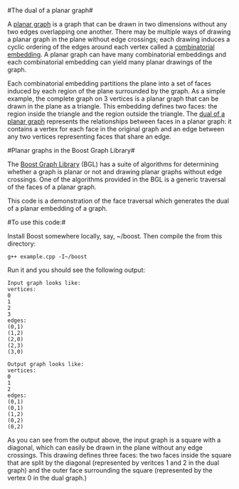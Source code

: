 #The dual of a planar graph#

A [planar graph](http://en.wikipedia.org/wiki/Planar_graph) is a graph that can be drawn in
two dimensions without any two edges overlapping one another. There may be multiple ways of
drawing a planar graph in the plane without edge crossings; each drawing induces a cyclic
ordering of the edges around each vertex called a 
[combinatorial embedding](http://en.wikipedia.org/wiki/Graph_embedding#Combinatorial_embedding).
A planar graph can have many combinatorial embeddings and each combinatorial embedding can
yield many planar drawings of the graph.

Each combinatorial embedding partitions the plane into a set of faces induced by each region of
the plane surrounded by the graph. As a simple example, the complete graph on 3 vertices is a
planar graph that can be drawn in the plane as a triangle. This embedding defines two faces: the
region inside the triangle and the region outside the triangle. The 
[dual of a planar graph](http://en.wikipedia.org/wiki/Dual_graph) represents the relationships
between faces in a planar graph: it contains a vertex for each face in the original graph and
an edge between any two vertices representing faces that share an edge.

#Planar graphs in the Boost Graph Library#

The [Boost Graph Library](http://www.boost.org/doc/libs/release/libs/graph/doc/index.html) (BGL) 
has a suite of algorithms for determining whether a graph is planar or not and drawing planar 
graphs without edge crossings. One of the algorithms provided in the BGL is a generic traversal
of the faces of a planar graph. 

This code is a demonstration of the face traversal which generates the dual of a planar 
embedding of a graph.

#To use this code:#

Install Boost somewhere locally, say, ~/boost. Then compile the from this directory:

    g++ example.cpp -I~/boost

Run it and you should see the following output:

    Input graph looks like:
    vertices: 
    0
    1
    2
    3
    edges: 
    (0,1)
    (1,2)
    (2,0)
    (2,3)
    (3,0)
    
    Output graph looks like:
    vertices: 
    0
    1
    2
    edges: 
    (0,1)
    (0,1)
    (1,2)
    (0,2)
    (0,2)


As you can see from the output above, the input graph is a square with a diagonal, which
can easily be drawn in the plane without any edge crossings. This drawing defines three
faces: the two faces inside the square that are split by the diagonal (represented by
veritces 1 and 2 in the dual graph) and the outer face surrounding the square (represented
by the vertex 0 in the dual graph.)
